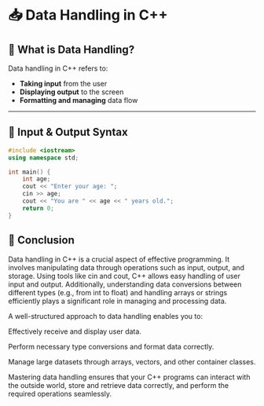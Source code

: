 # 📥 Data Handling in C++

## 🔹 What is Data Handling?
Data handling in C++ refers to:
- **Taking input** from the user
- **Displaying output** to the screen
- **Formatting and managing** data flow

---

## 🔸 Input & Output Syntax

```cpp
#include <iostream>
using namespace std;

int main() {
    int age;
    cout << "Enter your age: ";
    cin >> age;
    cout << "You are " << age << " years old.";
    return 0;
}
```

## 🧾 Conclusion
Data handling in C++ is a crucial aspect of effective programming. It involves manipulating data through operations such as input, output, and storage. Using tools like cin and cout, C++ allows easy handling of user input and output. Additionally, understanding data conversions between different types (e.g., from int to float) and handling arrays or strings efficiently plays a significant role in managing and processing data.

A well-structured approach to data handling enables you to:

Effectively receive and display user data.

Perform necessary type conversions and format data correctly.

Manage large datasets through arrays, vectors, and other container classes.

Mastering data handling ensures that your C++ programs can interact with the outside world, store and retrieve data correctly, and perform the required operations seamlessly.
